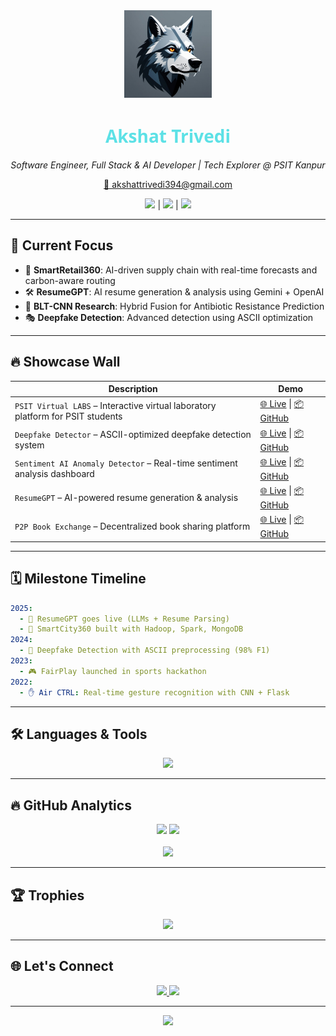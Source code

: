 <!-- ⚡️ Futuristic GitHub README - Revamped from Scratch -->

<div align="center">
  <img src="https://github.com/Akshat394/Akshat394/blob/main/github%20dp.jpg?raw=true" width="140" alt="Avatar" />
  <h1 style="font-family:Segoe UI, sans-serif; color:#5ce1e6;">Akshat Trivedi</h1>
  <p><em>Software Engineer, Full Stack & AI Developer | Tech Explorer @ PSIT Kanpur</em></p>
  <p><a href="mailto:akshattrivedi394@gmail.com">📩 akshattrivedi394@gmail.com</a></p>
  <p>
    <a href="https://leetcode.com/u/cannister2k22/" target="_blank"><img src="https://img.shields.io/badge/LeetCode-FFA116?style=flat&logo=leetcode&logoColor=white" /></a> |
    <a href="https://www.hackerrank.com/profile/2201640130012_IT" target="_blank"><img src="https://img.shields.io/badge/HackerRank-2EC866?style=flat&logo=hackerrank&logoColor=white" /></a> |
    <a href="https://www.linkedin.com/in/akshat-trived1/" target="_blank"><img src="https://img.shields.io/badge/LinkedIn-0A66C2?style=flat&logo=linkedin&logoColor=white" /></a>
  </p>
</div>

---

## 🔬 Current Focus

- 🏪 **SmartRetail360**: AI-driven supply chain with real-time forecasts and carbon-aware routing
- 🛠 **ResumeGPT**: AI resume generation & analysis using Gemini + OpenAI
- 🧬 **BLT-CNN Research**: Hybrid Fusion for Antibiotic Resistance Prediction
- 🎭 **Deepfake Detection**: Advanced detection using ASCII optimization

---

## 🔥 Showcase Wall

| Description | Demo |
|-------------|------|
| `PSIT Virtual LABS` – Interactive virtual laboratory platform for PSIT students | [🌐 Live](https://psit-virtual-labs.netlify.app/) \| [📦 GitHub](https://github.com/Akshat394/PSIT-VIRTUAL-LABS) |
| `Deepfake Detector` – ASCII-optimized deepfake detection system | [🌐 Live](https://ascii-deepfake-detection.netlify.app/) \| [📦 GitHub](https://github.com/Akshat394/DEEPFAKE-DETECTOR) |
| `Sentiment AI Anomaly Detector` – Real-time sentiment analysis dashboard | [🌐 Live](https://pulsesenti-realtime-sentiment.netlify.app/) \| [📦 GitHub](https://github.com/Akshat394/Pulsesenti_sentiment_analysis_dashboard) |
| `ResumeGPT` – AI-powered resume generation & analysis | [🌐 Live](https://resume-gpt-rosy.vercel.app/) \| [📦 GitHub](https://github.com/Akshat394/resume-gpt) |
| `P2P Book Exchange` – Decentralized book sharing platform | [🌐 Live](https://p2p-book-exchange.vercel.app/) \| [📦 GitHub](https://github.com/Akshat394/p2p-book-exchange-app) |

---

## 🗓️ Milestone Timeline

```yaml
2025:
  - 🚀 ResumeGPT goes live (LLMs + Resume Parsing)
  - 🌆 SmartCity360 built with Hadoop, Spark, MongoDB
2024:
  - 🧪 Deepfake Detection with ASCII preprocessing (98% F1)
2023:
  - 🎮 FairPlay launched in sports hackathon
2022:
  - ✋ Air CTRL: Real-time gesture recognition with CNN + Flask
```

---

## 🛠 Languages & Tools

<p align="center">
  <img src="https://skillicons.dev/icons?i=python,js,ts,java,c,cpp,react,nodejs,flask,mongodb,git,docker,tensorflow,hadoop,kafka,vscode,pycharm,androidstudio,nginx&theme=light&perline=12" />
</p>

---

## 🔥 GitHub Analytics

<!--START_SECTION:waka-->
<!--END_SECTION:waka-->

<div align="center">
  <img src="https://github-readme-stats.vercel.app/api?username=Akshat394&show_icons=true&theme=tokyonight&hide_border=true" width="48%" />
  <img src="https://github-readme-stats.vercel.app/api/top-langs/?username=Akshat394&layout=compact&theme=tokyonight&hide_border=true" width="48%" />
</div>

<br/>

<div align="center">
  <img src="https://github-readme-activity-graph.vercel.app/graph?username=Akshat394&theme=react-dark&hide_border=true&area=true" />
</div>

---

## 🏆 Trophies

<p align="center">
  <img src="https://github-profile-trophy.vercel.app/?username=Akshat394&theme=gruvbox&row=1&column=7" />
</p>

---

## 🌐 Let's Connect

<p align="center">
  <a href="https://www.linkedin.com/in/akshat-trived1/" target="_blank">
    <img src="https://img.shields.io/badge/LinkedIn-0A66C2?style=flat&logo=linkedin&logoColor=white" />
  </a>
  <a href="mailto:akshattrivedi394@gmail.com">
    <img src="https://img.shields.io/badge/Gmail-D14836?style=flat&logo=gmail&logoColor=white" />
  </a>
</p>

---

<div align="center">
  <img src="https://raw.githubusercontent.com/halfrost/halfrost/master/icons/header_.png">
</div>
